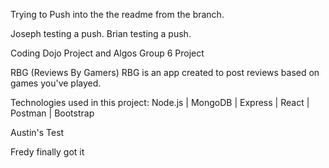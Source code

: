 Trying to Push into the the readme from the branch.

Joseph testing a push.
Brian testing a push.

Coding Dojo Project and Algos Group 6 Project

RBG (Reviews By Gamers)
RBG is an app created to post reviews based on games you've played.

Technologies used in this project:
Node.js | MongoDB | Express | React | Postman | Bootstrap 

Austin's Test

Fredy finally got it 